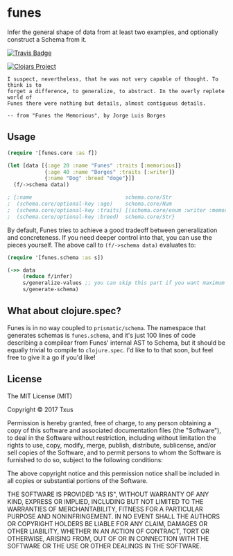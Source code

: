# funes

Infer the general shape of data from at least two examples, and optionally
construct a Schema from it.

[![Travis Badge](https://img.shields.io/travis/txus/funes/master.svg)](https://travis-ci.org/txus/funes "Travis Badge")

[![Clojars Project](http://clojars.org/funes/latest-version.svg)](http://clojars.org/funes)

```
I suspect, nevertheless, that he was not very capable of thought. To think is to
forget a difference, to generalize, to abstract. In the overly replete world of
Funes there were nothing but details, almost contiguous details.

-- from "Funes the Memorious", by Jorge Luis Borges
```

## Usage

```clojure
(require '[funes.core :as f])

(let [data [{:age 20 :name "Funes" :traits [:memorious]}
            {:age 40 :name "Borges" :traits [:writer]}
            {:name "Dog" :breed "doge"}]]
  (f/->schema data))

; {:name                              schema.core/Str
;  (schema.core/optional-key :age)    schema.core/Num
;  (schema.core/optional-key :traits) [(schema.core/enum :writer :memorious)]
;  (schema.core/optional-key :breed)  schema.core/Str}
```

By default, Funes tries to achieve a good tradeoff between generalization and
concreteness. If you need deeper control into that, you can use the pieces
yourself. The above call to `(f/->schema data)` evaluates to:

```clojure
(require '[funes.schema :as s])

(->> data
     (reduce f/infer)
     s/generalize-values ;; you can skip this part if you want maximum concreteness
     s/generate-schema)
```

## What about clojure.spec?

Funes is in no way coupled to `prismatic/schema`. The namespace that generates
schemas is `funes.schema`, and it's just 100 lines of code describing a
compilear from Funes' internal AST to Schema, but it should be equally trivial
to compile to `clojure.spec`. I'd like to to that soon, but feel free to give it
a go if you'd like!

## License

The MIT License (MIT)

Copyright © 2017 Txus

Permission is hereby granted, free of charge, to any person obtaining a copy of this software and associated documentation files (the "Software"), to deal in the Software without restriction, including without limitation the rights to use, copy, modify, merge, publish, distribute, sublicense, and/or sell copies of the Software, and to permit persons to whom the Software is furnished to do so, subject to the following conditions:

The above copyright notice and this permission notice shall be included in all copies or substantial portions of the Software.

THE SOFTWARE IS PROVIDED "AS IS", WITHOUT WARRANTY OF ANY KIND, EXPRESS OR IMPLIED, INCLUDING BUT NOT LIMITED TO THE WARRANTIES OF MERCHANTABILITY, FITNESS FOR A PARTICULAR PURPOSE AND NONINFRINGEMENT. IN NO EVENT SHALL THE AUTHORS OR COPYRIGHT HOLDERS BE LIABLE FOR ANY CLAIM, DAMAGES OR OTHER LIABILITY, WHETHER IN AN ACTION OF CONTRACT, TORT OR OTHERWISE, ARISING FROM, OUT OF OR IN CONNECTION WITH THE SOFTWARE OR THE USE OR OTHER DEALINGS IN THE SOFTWARE.
